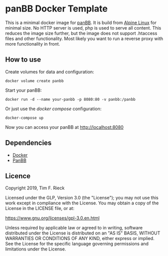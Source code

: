 # panBB Docker Template
This is a minimal docker image for [panBB](https://punbb.info/f-42.html). It is build from [Alpine Linux](https://alpinelinux.org/) for minimal size. No HTTP server is used, php is used to serve all content. This reduces the image size further, but the image does not support .htaccess files and other functionality. Most likely you want to run a reverse proxy with more functionality in front.


## How to use

Create volumes for data and configuration:

```
docker volume create panbb
```

Start your panBB:

```
docker run -d --name your-panbb -p 8080:80 -v panbb:/panbb 
```

Or just use the _docker compose_ configuration:

```
docker-compose up
```

Now you can access your panBB at [http://localhost:8080](http://localhost:8080)


## Dependencies
* [Docker](https://www.docker.com/)
* [PanBB](https://punbb.info/f-42.html)

## Licence
Copyright 2019, Tim F. Rieck

Licensed under the GLP, Version 3.0 (the "License"); you may not use this work except in compliance with the License. You may obtain a copy of the License in the LICENSE file, or at:

https://www.gnu.org/licenses/gpl-3.0.en.html

Unless required by applicable law or agreed to in writing, software distributed under the License is distributed on an "AS IS" BASIS, WITHOUT WARRANTIES OR CONDITIONS OF ANY KIND, either express or implied. See the License for the specific language governing permissions and limitations under the License.